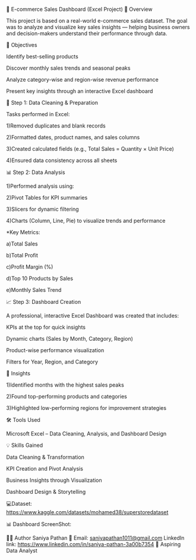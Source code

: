 🛒 E-commerce Sales Dashboard (Excel Project)
📌 Overview

This project is based on a real-world e-commerce sales dataset.
The goal was to analyze and visualize key sales insights — helping business owners and decision-makers understand their performance through data.

🎯 Objectives

Identify best-selling products

Discover monthly sales trends and seasonal peaks

Analyze category-wise and region-wise revenue performance

Present key insights through an interactive Excel dashboard

🧹 Step 1: Data Cleaning & Preparation

Tasks performed in Excel:

1)Removed duplicates and blank records

2)Formatted dates, product names, and sales columns

3)Created calculated fields (e.g., Total Sales = Quantity × Unit Price)

4)Ensured data consistency across all sheets

📊 Step 2: Data Analysis

1)Performed analysis using:

2)Pivot Tables for KPI summaries

3)Slicers for dynamic filtering

4)Charts (Column, Line, Pie) to visualize trends and performance

*Key Metrics:

a)Total Sales

b)Total Profit

c)Profit Margin (%)

d)Top 10 Products by Sales

e)Monthly Sales Trend

📈 Step 3: Dashboard Creation

A professional, interactive Excel Dashboard was created that includes:

KPIs at the top for quick insights

Dynamic charts (Sales by Month, Category, Region)

Product-wise performance visualization

Filters for Year, Region, and Category

🧠 Insights

1)Identified months with the highest sales peaks

2)Found top-performing products and categories

3)Highlighted low-performing regions for improvement strategies

🛠️ Tools Used

Microsoft Excel – Data Cleaning, Analysis, and Dashboard Design

💡 Skills Gained

Data Cleaning & Transformation

KPI Creation and Pivot Analysis

Business Insights through Visualization

Dashboard Design & Storytelling

💻Dataset: https://www.kaggle.com/datasets/mohamed38/superstoredataset

📊 Dashboard ScreenShot: 

👩‍💻 Author
Saniya Pathan
📧 Email: saniyapathan1011@gmail.com
    LinkedIn link: https://www.linkedin.com/in/saniya-pathan-3a00b7354
💼 Aspiring Data Analyst
